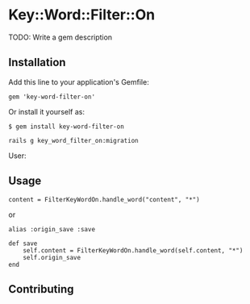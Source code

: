 # Key::Word::Filter::On

TODO: Write a gem description

## Installation

Add this line to your application's Gemfile:

    gem 'key-word-filter-on'

Or install it yourself as:

    $ gem install key-word-filter-on

    rails g key_word_filter_on:migration

User:


## Usage

 	content = FilterKeyWordOn.handle_word("content", "*")
 
 or

 	alias :origin_save :save 

	def save
		self.content = FilterKeyWordOn.handle_word(self.content, "*")
		self.origin_save
	end




## Contributing

